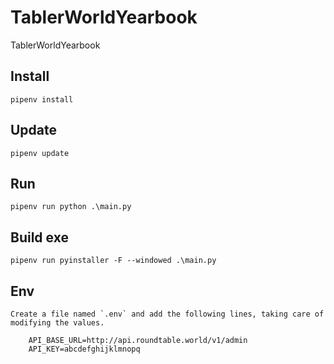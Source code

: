 # TablerWorldYearbook

TablerWorldYearbook

## Install

    pipenv install

## Update

    pipenv update

## Run

    pipenv run python .\main.py

## Build exe

    pipenv run pyinstaller -F --windowed .\main.py

## Env

    Create a file named `.env` and add the following lines, taking care of modifying the values.

```
    API_BASE_URL=http://api.roundtable.world/v1/admin
    API_KEY=abcdefghijklmnopq
```
